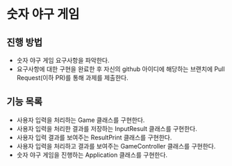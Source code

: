# 숫자 야구 게임
## 진행 방법
* 숫자 야구 게임 요구사항을 파악한다.
* 요구사항에 대한 구현을 완료한 후 자신의 github 아이디에 해당하는 브랜치에 Pull Request(이하 PR)를 통해 과제를 제출한다.

## 기능 목록
* 사용자 입력을 처리하는 Game 클래스를 구현한다.
* 사용자 입력을 처리한 결과를 저장하는 InputResult 클래스를 구현한다.
* 사용자 입력 결과를 보여주는 ResultPrint 클래스를 구현한다.
* 사용자 입력을 처리하고 결과를 보여주는 GameController 클래스를 구현한다.
* 숫자 야구 게임을 진행하는 Application 클래스를 구현한다.